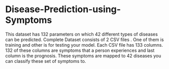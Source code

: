 # Disease-Prediction-using-Symptoms
This dataset has 132 parameters on which 42 different types of diseases can be predicted.
Complete Dataset consists of 2 CSV files . One of them is training and other is for testing your model.
Each CSV file has 133 columns. 132 of these columns are symptoms that a person experiences and last column is the prognosis.
These symptoms are mapped to 42 diseases you can classify these set of symptoms to.
